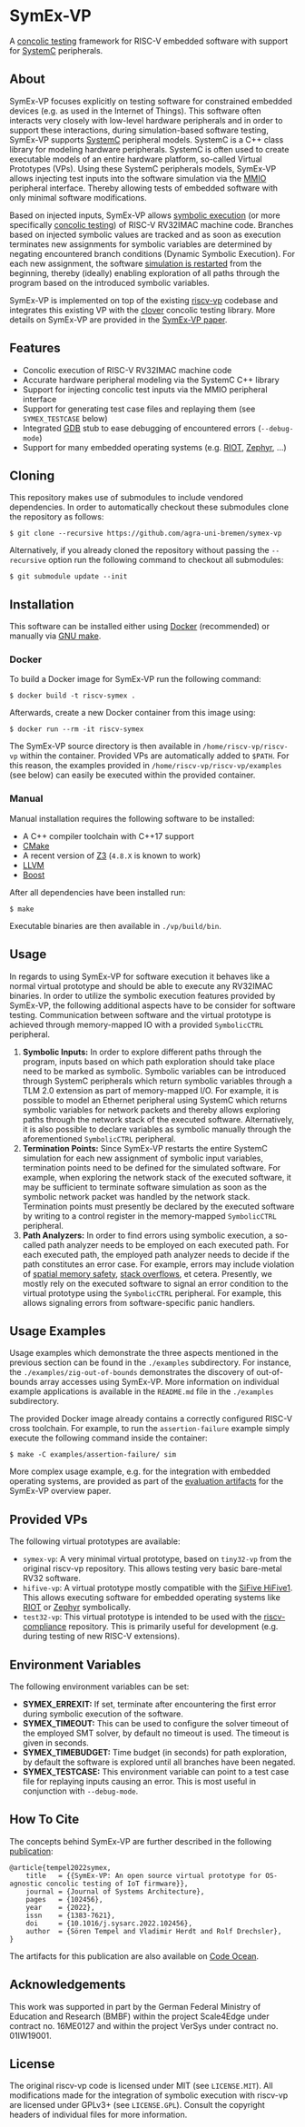 # SymEx-VP

A [concolic testing][wikipedia ct] framework for RISC-V embedded software with support for [SystemC][systemc website] peripherals.

## About

SymEx-VP focuses explicitly on testing software for constrained embedded
devices (e.g. as used in the Internet of Things). This software often
interacts very closely with low-level hardware peripherals and in order
to support these interactions, during simulation-based software testing,
SymEx-VP supports [SystemC][systemc website] peripheral models. SystemC
is a C++ class library for modeling hardware peripherals. SystemC is
often used to create executable models of an entire hardware platform,
so-called Virtual Prototypes (VPs). Using these SystemC peripherals
models, SymEx-VP allows injecting test inputs into the software
simulation via the [MMIO][wikipedia mmio] peripheral interface. Thereby
allowing tests of embedded software with only minimal software
modifications.

Based on injected inputs, SymEx-VP allows [symbolic execution][wikipedia
symex] (or more specifically [concolic testing][wikipedia ct]) of RISC-V
RV32IMAC machine code. Branches based on injected symbolic values are
tracked and as soon as execution terminates new assignments for symbolic
variables are determined by negating encountered branch conditions
(Dynamic Symbolic Execution). For each new assignment, the software
[simulation is restarted][systemc restart] from the beginning, thereby
(ideally) enabling exploration of all paths through the program based on
the introduced symbolic variables.

SymEx-VP is implemented on top of the existing [riscv-vp][riscv-vp github]
codebase and integrates this existing VP with the [clover][clover github]
concolic testing library. More details on SymEx-VP are provided in the
[SymEx-VP paper][symex-vp paper].

## Features

* Concolic execution of RISC-V RV32IMAC machine code
* Accurate hardware peripheral modeling via the SystemC C++ library
* Support for injecting concolic test inputs via the MMIO peripheral interface
* Support for generating test case files and replaying them (see `SYMEX_TESTCASE` below)
* Integrated [GDB][gdb website] stub to ease debugging of encountered errors (`--debug-mode`)
* Support for many embedded operating systems (e.g. [RIOT][riot website], [Zephyr][zephyr website], …)

## Cloning

This repository makes use of submodules to include vendored dependencies.
In order to automatically checkout these submodules clone the repository
as follows:

	$ git clone --recursive https://github.com/agra-uni-bremen/symex-vp

Alternatively, if you already cloned the repository without passing the
`--recursive` option run the following command to checkout all submodules:

	$ git submodule update --init

## Installation

This software can be installed either using [Docker][docker website]
(recommended) or manually via [GNU make][make website].

### Docker

To build a Docker image for SymEx-VP run the following command:

	$ docker build -t riscv-symex .

Afterwards, create a new Docker container from this image using:

	$ docker run --rm -it riscv-symex

The SymEx-VP source directory is then available in
`/home/riscv-vp/riscv-vp` within the container. Provided VPs are
automatically added to `$PATH`. For this reason, the examples provided
in `/home/riscv-vp/riscv-vp/examples` (see below) can easily be executed
within the provided container.

### Manual

Manual installation requires the following software to be installed:

* A C++ compiler toolchain with C++17 support
* [CMake][cmake website]
* A recent version of [Z3][z3 repo] (`4.8.X` is known to work)
* [LLVM][llvm website]
* [Boost][boost website]

After all dependencies have been installed run:

	$ make

Executable binaries are then available in `./vp/build/bin`.

## Usage

In regards to using SymEx-VP for software execution it behaves like a
normal virtual prototype and should be able to execute any RV32IMAC
binaries. In order to utilize the symbolic execution features provided
by SymEx-VP, the following additional aspects have to be consider for
software testing. Communication between software and the virtual
prototype is achieved through memory-mapped IO with a provided
`SymbolicCTRL` peripheral.

1. **Symbolic Inputs:** In order to explore different paths through the
   program, inputs based on which path exploration should take place
   need to be marked as symbolic. Symbolic variables can be introduced
   through SystemC peripherals which return symbolic variables through
   a TLM 2.0 extension as part of memory-mapped I/O. For example, it is
   possible to model an Ethernet peripheral using SystemC which returns
   symbolic variables for network packets and thereby allows exploring
   paths through the network stack of the executed software.
   Alternatively, it is also possible to declare variables as symbolic
   manually through the aforementioned `SymbolicCTRL` peripheral.
2. **Termination Points:** Since SymEx-VP restarts the entire SystemC
   simulation for each new assignment of symbolic input variables,
   termination points need to be defined for the simulated software. For
   example, when exploring the network stack of the executed software,
   it may be sufficient to terminate software simulation as soon as the
   symbolic network packet was handled by the network stack. Termination
   points must presently be declared by the executed software by writing
   to a control register in the memory-mapped `SymbolicCTRL` peripheral.
3. **Path Analyzers:** In order to find errors using symbolic execution,
   a so-called path analyzer needs to be employed on each executed path.
   For each executed path, the employed path analyzer needs to decide if
   the path constitutes an error case. For example, errors may include
   violation of [spatial memory safety][dac checkedc],
   [stack overflows][fdl stack], et cetera. Presently, we mostly rely on
   the executed software to signal an error condition to the virtual
   prototype using the `SymbolicCTRL` peripheral. For example, this
   allows signaling errors from software-specific panic handlers.

## Usage Examples

Usage examples which demonstrate the three aspects mentioned in the
previous section can be found in the `./examples` subdirectory. For
instance, the `./examples/zig-out-of-bounds` demonstrates the discovery
of out-of-bounds array accesses using SymEx-VP. More information on
individual example applications is available in the `README.md` file in
the `./examples` subdirectory.

The provided Docker image already contains a correctly configured RISC-V
cross toolchain. For example, to run the `assertion-failure` example
simply execute the following command inside the container:

	$ make -C examples/assertion-failure/ sim

More complex usage example, e.g. for the integration with embedded
operating systems, are provided as part of the
[evaluation artifacts][symex-vp artifacts] for the SymEx-VP overview
paper.

## Provided VPs

The following virtual prototypes are available:

* `symex-vp`: A very minimal virtual prototype, based on `tiny32-vp`
  from the original riscv-vp repository. This allows testing very basic
  bare-metal RV32 software.
* `hifive-vp`: A virtual prototype mostly compatible with the
  [SiFive HiFive1][sifive hifive1]. This allows executing software
  for embedded operating systems like [RIOT][riot website] or
  [Zephyr][zephyr website] symbolically.
* `test32-vp`: This virtual prototype is intended to be used with
  the [riscv-compliance][riscv-compliance github] repository. This is
  primarily useful for development (e.g. during testing of new
  RISC-V extensions).

## Environment Variables

The following environment variables can be set:

* **SYMEX_ERREXIT:** If set, terminate after encountering the first
  error during symbolic execution of the software.
* **SYMEX_TIMEOUT:** This can be used to configure the solver timeout
  of the employed SMT solver, by default no timeout is used. The
  timeout is given in seconds.
* **SYMEX_TIMEBUDGET:** Time budget (in seconds) for path exploration,
  by default the software is explored until all branches have been
  negated.
* **SYMEX_TESTCASE:** This environment variable can point to a test case
  file for replaying inputs causing an error. This is most useful in
  conjunction with `--debug-mode`.

## How To Cite

The concepts behind SymEx-VP are further described in the following [publication][symex-vp paper]:

	@article{tempel2022symex,
		title   = {{SymEx-VP: An open source virtual prototype for OS-agnostic concolic testing of IoT firmware}},
		journal = {Journal of Systems Architecture},
		pages   = {102456},
		year    = {2022},
		issn    = {1383-7621},
		doi     = {10.1016/j.sysarc.2022.102456},
		author  = {Sören Tempel and Vladimir Herdt and Rolf Drechsler},
	}

The artifacts for this publication are also available on [Code Ocean][symex-vp artifacts].

## Acknowledgements

This work was supported in part by the German Federal Ministry of
Education and Research (BMBF) within the project Scale4Edge under
contract no. 16ME0127 and within the project VerSys under contract
no. 01IW19001.

## License

The original riscv-vp code is licensed under MIT (see `LICENSE.MIT`).
All modifications made for the integration of symbolic execution with
riscv-vp are licensed under GPLv3+ (see `LICENSE.GPL`). Consult the
copyright headers of individual files for more information.

[riscv-vp github]: https://github.com/agra-uni-bremen/riscv-vp
[clover github]: https://github.com/agra-uni-bremen/clover
[wikipedia symex]: https://en.wikipedia.org/wiki/Symbolic_execution
[wikipedia ct]: https://en.wikipedia.org/wiki/Concolic_testing
[wikipedia mmio]: https://en.wikipedia.org/wiki/Memory-mapped_I/O
[systemc website]: https://systemc.org/
[gdb website]: https://www.gnu.org/software/gdb/
[docker website]: https://www.docker.io/
[make website]: https://www.gnu.org/software/make
[z3 repo]: https://github.com/Z3Prover/z3
[llvm website]: https://llvm.org/
[cmake website]: https://cmake.org/
[boost website]: https://www.boost.org/
[sifive hifive1]: https://www.sifive.com/boards/hifive1
[riot website]: https://riot-os.org/
[zephyr website]: https://zephyrproject.org/
[riscv-compliance github]: https://github.com/riscv/riscv-compliance/
[symex-vp paper]: https://doi.org/10.1016/j.sysarc.2022.102456
[symex-vp artifacts]: https://doi.org/10.24433/CO.7255660.v1
[systemc restart]: https://github.com/accellera-official/systemc/issues/8
[dac checkedc]: https://www.informatik.uni-bremen.de/agra/doc/konf/DAC-2021-CheckedC-Concolic-Testing.pdf
[fdl stack]: https://www.informatik.uni-bremen.de/agra/doc/konf/FDL21_VP_Stacksize.pdf
